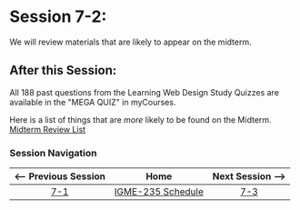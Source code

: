 # Session 7-2:

We will review materials that are likely to appear on the midterm.

## After this Session:

All 188 past questions from the Learning Web Design Study Quizzes are available in the "MEGA QUIZ" in myCourses.

Here is a list of things that are *more* likely to be found on the Midterm.  [Midterm Review List](https://github.com/tonethar/IGME-235-Shared/blob/master/exams/midterm-review.md)

### Session Navigation

| <-- Previous Session |               Home                  | Next Session --> |
|:--------------------:|:-----------------------------------:|:----------------:|
|  [7-1](7-1.md)       | [IGME-235 Schedule](../schedule.md) |   [7-3](7-3.md)  |
